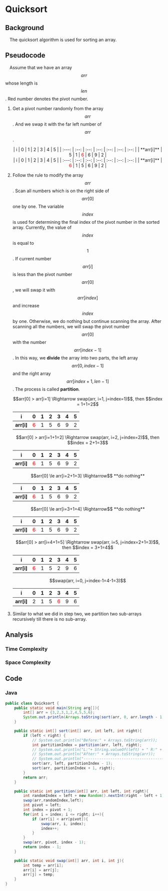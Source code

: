 

#	Quicksort

##	Background

&emsp;The quicksort algorithm is used for sorting an array.

##	Pseudocode

&emsp;Assume that we have an array $$arr$$ whose length is $$len$$. Red number denotes the pivot number.

1. Get a pivot number randomly from the array $$arr$$. And we swap it with the far left number of $$arr$$. 

   <div align=center>
   | i |  0   |  1   |  2   |  3   |  4   |  5   |
   | :---: | :--: | :--: | :--: | :--: | :--: | :--: |
   | **arr[i]** |  5  |  1   |  <font color=red>6</font>  |  6   |  9   |  2   |
   </div>

   <div align=center>
   | i |  0   |  1   |  2   |  3   |  4   |  5   |
   | :---: | :--: | :--: | :--: | :--: | :--: | :--: |
   | **arr[i]** |  <font color=red>6</font>  |  1   |   5  |  6   |  9   |  2   |
   </div>

2. Follow the rule to modify the array $$arr$$. Scan all numbers which is on the right side of $$arr[0]$$ one by one. The variable $$index$$ is used for determining the final index of the pivot number in the sorted array. Currently, the value of $$index$$ is equal to $$1$$. If current number $$arr[i]$$ is less than the pivot number $$arr[0]$$, we will swap it with $$arr[index]$$ and increase $$index$$ by one. Otherwise, we do nothing but continue scanning the array. After scanning all the numbers, we will swap the pivot number $$arr[0]$$ with the number $$arr[index-1]$$. In this way, we **divide** the array into two parts, the left array $$arr[0, index -1]$$ and the right array $$arr[index + 1, len -1]$$. The process is called **partition**.

   <div align=center>$$arr[0] > arr[i=1] \Rightarrow swap(arr, i=1, j=index=1)$$, then $$index = 1+1=2$$</div>

   <div align=center>

   |     i      |            0             |  1   |  2   |  3   |  4   |  5   |
   | :--------: | :----------------------: | :--: | :--: | :--: | :--: | :--: |
   | **arr[i]** | <font color=red>6</font> |  1   |  5   |  6   |  9   |  2   |
   </div>

   <div align=center>$$arr[0] > arr[i=1+1=2] \Rightarrow swap(arr, i=2, j=index=2)$$, then $$index = 2+1=3$$</div>

   <div align=center>

   |     i      |            0             |  1   |  2   |  3   |  4   |  5   |
   | :--------: | :----------------------: | :--: | :--: | :--: | :--: | :--: |
   | **arr[i]** | <font color=red>6</font> |  1   |  5   |  6   |  9   |  2   |

   </div>

   <div align=center>$$arr[0] \le arr[i=2+1=3] \Rightarrow$$ **do nothing**</div>

   <div align=center>

   |     i      |            0             |  1   |  2   |  3   |  4   |  5   |
   | :--------: | :----------------------: | :--: | :--: | :--: | :--: | :--: |
   | **arr[i]** | <font color=red>6</font> |  1   |  5   |  6   |  9   |  2   |

   </div>

   <div align=center>$$arr[0] \le arr[i=3+1=4] \Rightarrow$$ **do nothing**</div>

   <div align=center>

   |     i      |            0             |  1   |  2   |  3   |  4   |  5   |
   | :--------: | :----------------------: | :--: | :--: | :--: | :--: | :--: |
   | **arr[i]** | <font color=red>6</font> |  1   |  5   |  6   |  9   |  2   |

   </div>

   <div align=center>$$arr[0] > arr[i=4+1=5] \Rightarrow swap(arr, i=5, j=index=2+1=3)$$, then $$index = 3+1=4$$</div>

   <div align=center>

   |     i      |            0             |  1   |  2   |  3   |  4   |  5   |
   | :--------: | :----------------------: | :--: | :--: | :--: | :--: | :--: |
   | **arr[i]** | <font color=red>6</font> |  1   |  5   |  2   |  9   |  6   |

   </div>

   <div align=center>$$swap(arr, i=0, j=index-1=4-1=3)$$</div>

   <div align=center>

   |     i      |  0   |  1   |  2   |            3             |  4   |  5   |
   | :--------: | :--: | :--: | :--: | :----------------------: | :--: | :--: |
   | **arr[i]** |  2   |  1   |  5   | <font color=red>6</font> |  9   |  6   |

   </div>

3. Similar to what we did in step two, we partition two sub-arrays recursively till there is no sub-array.


##	Analysis

###		Time Complexity

###		Space Complexity

## Code

###		Java

```java
public class Quicksort {
    public static void main(String arg[]){
        int[] arr = {3,2,3,1,2,4,5,5,6};
        System.out.println(Arrays.toString(sort(arr, 0, arr.length - 1)));
    }

    public static int[] sort(int[] arr, int left, int right){
        if (left < right) {
            // System.out.println("Before:" + Arrays.toString(arr));
            int partitionIndex = partition(arr, left, right);
            // System.out.println("L:"+ String.valueOf(left) + " R:" + String.valueOf(right) + " P:" + String.valueOf(partitionIndex));
            // System.out.println("After:" + Arrays.toString(arr));
            // System.out.println("------------------------------------");
            sort(arr, left, partitionIndex - 1);
            sort(arr, partitionIndex + 1, right);
        }
        return arr;
    }

    public static int partition(int[] arr, int left, int right){
        int randomIndex = left + new Random().nextInt(right - left + 1);
        swap(arr,randomIndex,left);
        int pivot = left;
        int index = pivot + 1;
        for(int i = index; i <= right; i++){
            if (arr[i] < arr[pivot]){
                swap(arr, i, index);
                index++;
            }
        }
        swap(arr, pivot, index - 1);
        return index - 1;
    }

    public static void swap(int[] arr, int i, int j){
        int temp = arr[i];
        arr[i] = arr[j];
        arr[j] = temp;
    }
}
```



